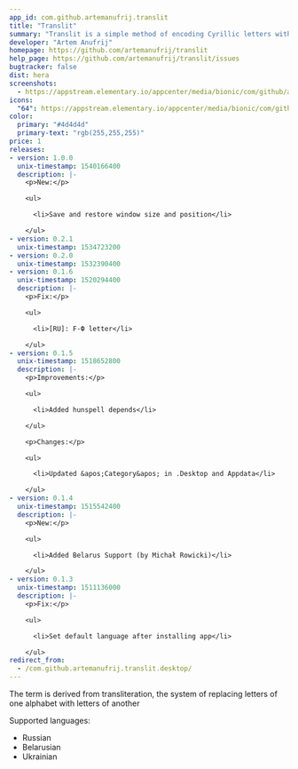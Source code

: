 ```yaml
---
app_id: com.github.artemanufrij.translit
title: "Translit"
summary: "Translit is a simple method of encoding Cyrillic letters with Latin ones"
developer: "Artem Anufrij"
homepage: https://github.com/artemanufrij/translit
help_page: https://github.com/artemanufrij/translit/issues
bugtracker: false
dist: hera
screenshots:
  - https://appstream.elementary.io/appcenter/media/bionic/com/github/artemanufrij.translit/36271DC7879F673AAF41358F7439A674/screenshots/image-1_orig.png
icons:
  "64": https://appstream.elementary.io/appcenter/media/bionic/com/github/artemanufrij.translit/36271DC7879F673AAF41358F7439A674/icons/64x64/com.github.artemanufrij.translit_com.github.artemanufrij.translit.png
color:
  primary: "#4d4d4d"
  primary-text: "rgb(255,255,255)"
price: 1
releases:
- version: 1.0.0
  unix-timestamp: 1540166400
  description: |-
    <p>New:</p>

    <ul>

      <li>Save and restore window size and position</li>

    </ul>
- version: 0.2.1
  unix-timestamp: 1534723200
- version: 0.2.0
  unix-timestamp: 1532390400
- version: 0.1.6
  unix-timestamp: 1520294400
  description: |-
    <p>Fix:</p>

    <ul>

      <li>[RU]: F-Ф letter</li>

    </ul>
- version: 0.1.5
  unix-timestamp: 1518652800
  description: |-
    <p>Improvements:</p>

    <ul>

      <li>Added hunspell depends</li>

    </ul>

    <p>Changes:</p>

    <ul>

      <li>Updated &apos;Category&apos; in .Desktop and Appdata</li>

    </ul>
- version: 0.1.4
  unix-timestamp: 1515542400
  description: |-
    <p>New:</p>

    <ul>

      <li>Added Belarus Support (by Michał Rowicki)</li>

    </ul>
- version: 0.1.3
  unix-timestamp: 1511136000
  description: |-
    <p>Fix:</p>

    <ul>

      <li>Set default language after installing app</li>

    </ul>
redirect_from:
  - /com.github.artemanufrij.translit.desktop/
---
```


<p>The term is derived from transliteration, the system of replacing letters of one alphabet with letters of another</p>
<p>Supported languages:</p>
<ul>
  <li>Russian</li>
  <li>Belarusian</li>
  <li>Ukrainian</li>
</ul>